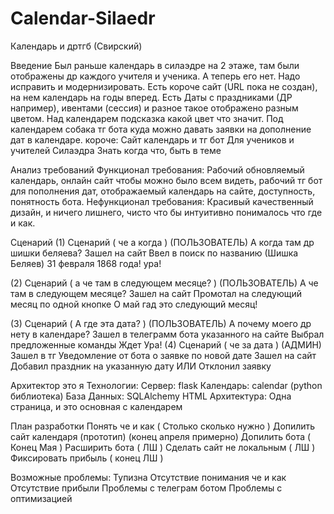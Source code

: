 # Calendar-Silaedr

Календарь и дртгб (Свирский)


Введение
Был раньше календарь в силаэдре на 2 этаже, там были отображены др каждого учителя и ученика. А теперь его нет. Надо исправить и модернизировать.
Есть короче сайт (URL пока не создан), на нем календарь на годы вперед. Есть Даты с праздниками (ДР например), ивентами (сессия) и разное такое отображено разным цветом. Над календарем подсказка какой цвет что значит. Под календарем собака тг бота куда можно давать заявки на дополнение дат в календаре.
короче:
Сайт календарь и тг бот
Для учеников и учителей Силаэдра
Знать когда что, быть в теме

Анализ требований
Функционал требования: Рабочий обновляемый календарь, онлайн сайт чтобы можно было всем видеть, рабочий тг бот для пополнения дат, отображаемый календарь на сайте, доступность, понятность бота.
Нефункционал требования: Красивый качественный дизайн, и ничего лишнего, чисто что бы интуитивно понималось что где и как.

Сценарий
 (1) Сценарий ( че а когда ) (ПОЛЬЗОВАТЕЛЬ)
А когда там др шишки беляева?
Зашел на сайт
Ввел в поиск по названию (Шишка Беляев)
31 февраля 1868 года! ура!

(2) Сценарий ( а че там в следующем месяце? ) (ПОЛЬЗОВАТЕЛЬ)
А че там в следующем месяце? 
Зашел на сайт
Промотал на следующий месяц по одной кнопке
О май гад это следующий месяц!

(3) Сценарий ( А где эта дата? ) (ПОЛЬЗОВАТЕЛЬ)
А почему моего др нету в календаре?
Зашел в телеграмм бота указанного на сайте
Выбрал предложенные команды
Ждет
Ура!
(4) Сценарий ( че за дата ) (АДМИН)
Зашел в тг
 Уведомление от бота о заявке по новой дате
 Зашел на сайт
  Добавил праздник на указанную дату
ИЛИ
  Отклонил заявку

Архитектор это я
Технологии: 
Сервер: flask
Календарь: calendar (python библиотека)
База Данных: SQLAlchemy
HTML
Архитектура:
Одна страница, и это основная с календарем

План разработки
Понять че и как ( Столько сколько нужно )
Допилить сайт календаря (прототип) (конец апреля примерно)
Допилить бота ( Конец Мая )
Расширить бота ( ЛШ )
Сделать сайт не локальным ( ЛШ )
Фиксировать прибыль ( конец ЛШ )

Возможные проблемы:
Тупизна
Отсутствие понимания че и как
Отсутствие прибыли
Проблемы с телеграм ботом
Проблемы с оптимизацией
